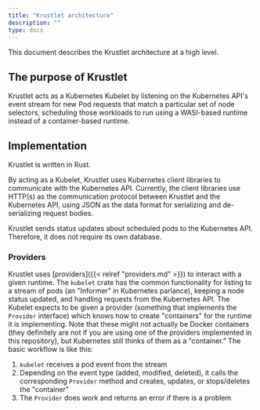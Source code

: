 ```yaml
---
title: "Krustlet architecture"
description: ""
type: docs
---
```


This document describes the Krustlet architecture at a high level.

## The purpose of Krustlet

Krustlet acts as a Kubernetes Kubelet by listening on the Kubernetes API's event
stream for new Pod requests that match a particular set of node selectors,
scheduling those workloads to run using a WASI-based runtime instead of a
container-based runtime.

## Implementation

Krustlet is written in Rust.

By acting as a Kubelet, Krustlet uses Kubernetes client libraries to communicate
with the Kubernetes API. Currently, the client libraries use HTTP(s) as the
communication protocol between Krustlet and the Kubernetes API, using JSON as
the data format for serializing and de-serializing request bodies.

Krustlet sends status updates about scheduled pods to the Kubernetes API.
Therefore, it does not require its own database.

### Providers

Krustlet uses [providers]({{< relref "providers.md" >}}) to interact with a given runtime. The
`kubelet` crate has the common functionality for listing to a stream of pods (an
"Informer" in Kubernetes parlance), keeping a node status updated, and handling
requests from the Kubernetes API. The Kubelet expects to be given a provider
(something that implements the `Provider` interface) which knows how to create
"containers" for the runtime it is implementing. Note that these might not
actually be Docker containers (they definitely are not if you are using one of
the providers implemented in this repository), but Kubernetes still thinks of
them as a "container." The basic workflow is like this:

1. `kubelet` receives a pod event from the stream
1. Depending on the event type (added, modified, deleted), it calls the
   corresponding `Provider` method and creates, updates, or stops/deletes the
   "container"
1. The `Provider` does work and returns an error if there is a problem
